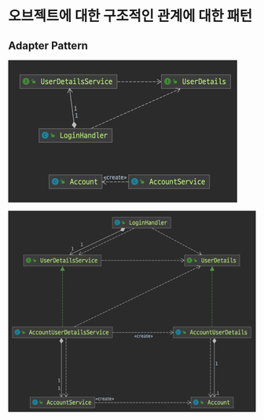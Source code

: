 # 오브젝트에 대한 구조적인 관계에 대한 패턴

## Adapter Pattern

![어댑터 패턴](images/adapter_before.png)

![어댑터 패턴](images/adapter_after.png)

